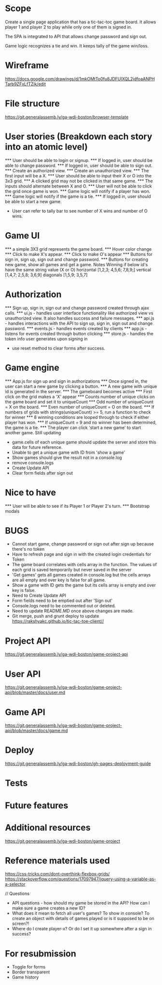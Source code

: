 # Scope
Create a single page application that has a tic-tac-toc game board. It allows player 1
and player 2 to play while only one of them is signed in.

The SPA is integrated to API that allows change password and sign out.

Game logic recognizes a tie and win. It keeps tally  of the game win/loss.

# Wireframe
https://docs.google.com/drawings/d/1mkOMtTo0fu8JDFUIXQL2jdfoaANPHTarb9ZFxLfTZik/edit

# File structure
https://git.generalassemb.ly/ga-wdi-boston/browser-template

# User stories (Breakdown each story into an atomic level)
*** User should be able to login or signup.
*** If logged in, user should be able to change password.
*** If logged in, user should be able to sign out.
*** Create an authorized view.
*** Create an unauthorized view.
*** The first input will be a X.
*** User should be able to input their X or O into the 3x3 grid.
*** A clicked grid may not be clicked in that same game.
*** The inputs should alternate between X and O.
*** User will not be able to click the grid once game is won.
*** Game logic will notify if a player has won.
*** Game logic will notify if the game is a tie.
*** If logged in, user should be able to start a new game.
* User can refer to tally bar to see number of X wins and number of O wins.

# Game UI
*** a simple 3X3 grid represents the game board.
*** Hover color change
*** Click to make X's appear.
*** Click to make O's appear
*** Buttons for sign in, sign up, sign out and change password.
*** Buttons for creating new game, show all games and get a game.
      Notes
      Winning if below id's have the same string value (X or O)
      horizontal [1,2,3; 4,5,6; 7,8,9;]
      vertical [1,4,7; 2,5,8; 3,6,9]
      diagonals [1,5,9; 3,5,7]

# Authorization
*** Sign up, sign in, sign out and change password created through ajax calls.
*** ui.js - handles user interface functionality like authorized view vs unauthorized view. It also handles success and failure messages.
*** api.js - handles interactions with the API to sign up, sign in, sign out and change password.
*** events.js - handles events created by clients
*** app.js - listens for events created through button clicking
*** store.js - handles the token info user generates upon signing in
* use reset method to clear forms after success.


# Game engine
*** App.js for sign up and sign in authorizations
*** Once signed in, the user can start a new game by clicking a button.
*** A new game with unique id is generated in the server.
*** The gameboard becomes active
*** First click on the grid makes a 'X' appear
*** Counts number of unique clicks on the game board and set it to uniqueCount
*** Odd number of uniqueCount = X on the board.
*** Even number of uniqueCount = O on the board.
*** If numbers of grids with strings(uniqueCount) >= 5, run a function to check for winner
*** 8 winning conditions are looped through to check if either player has won.
*** If uniqueCount = 9 and no winner has been determined, the game is a tie.
*** The player can click 'start a new game' to start another game.
Still updating
* game.cells of each unique game should update the server and store this data for future reference.
* Unable to get a unique game with ID from 'show a game'
* Show games should give the result not in a console.log
* remove console.logs
* Create Update API
* Clear form fields after sign out

# Nice to have
*** User will be able to see if its Player 1 or Player 2's turn.
*** Bootstrap modals

# BUGS
* Cannot start game, change password or sign out after sign up because
  there's no token
* Have to refresh page and sign in with the created login credentials for Token
* The game board correlates with cells array in the function. The values of
  each grid is saved temporarily but never saved in the server
* 'Get games' gets all games created in console.log but the cells arrays are
  all empty and over key is false for all game.
* Show a game with ID gets the game but its cells array is empty and over key
  is false.
* Need to Create Update API
* Form fields need to be emptied out after 'Sign out'
* Console.logs need to be commented out or deleted.
* Need to update README.MD once above changes are made.
* Git merge, push and grunt deploy to update
  https://rakshyakc.github.io/tic-tac-toe-client//


# Project API
https://git.generalassemb.ly/ga-wdi-boston/game-project-api

# User API
https://git.generalassemb.ly/ga-wdi-boston/game-project-api/blob/master/docs/user.md

# Game API
https://git.generalassemb.ly/ga-wdi-boston/game-project-api/blob/master/docs/game.md

# Deploy
https://git.generalassemb.ly/ga-wdi-boston/gh-pages-deployment-guide
# Tests

# Future features

# Additional resources
https://git.generalassemb.ly/ga-wdi-boston/game-project

# Reference materials used
https://css-tricks.com/dont-overthink-flexbox-grids/
https://stackoverflow.com/questions/17097947/jquery-using-a-variable-as-a-selector


// Questions

* API questions - how should my game be stored in the API? How can I make sure a game creates a new ID?
* What does it mean to fetch all user's games? To show in console? To create an object with details of games played or is it supposed to be on screen?!
* Where do I create player-x? Or do I set it up somewhere after a sign in success?

# For resubmission
  * Toggle for forms
  * Border transparent
  * Game history
